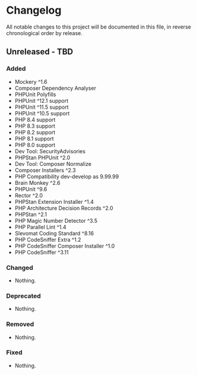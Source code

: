 # Changelog

All notable changes to this project will be documented in this file,
in reverse chronological order by release.

## Unreleased - TBD

### Added

- Mockery ^1.6
- Composer Dependency Analyser
- PHPUnit Polyfills
- PHPUnit ^12.1 support
- PHPUnit ^11.5 support
- PHPUnit ^10.5 support
- PHP 8.4 support
- PHP 8.3 support
- PHP 8.2 support
- PHP 8.1 support
- PHP 8.0 support
- Dev Tool: SecurityAdvisories
- PHPStan PHPUnit ^2.0
- Dev Tool: Composer Normalize
- Composer Installers ^2.3
- PHP Compatibility dev-develop as 9.99.99
- Brain Monkey ^2.6
- PHPUnit ^9.6
- Rector ^2.0
- PHPStan Extension Installer ^1.4
- PHP Architecture Decision Records ^2.0
- PHPStan ^2.1
- PHP Magic Number Detector ^3.5
- PHP Parallel Lint ^1.4
- Slevomat Coding Standard ^8.16
- PHP CodeSniffer Extra ^1.2
- PHP CodeSniffer Composer Installer ^1.0
- PHP CodeSniffer ^3.11

### Changed

- Nothing.

### Deprecated

- Nothing.

### Removed

- Nothing.

### Fixed

- Nothing.
